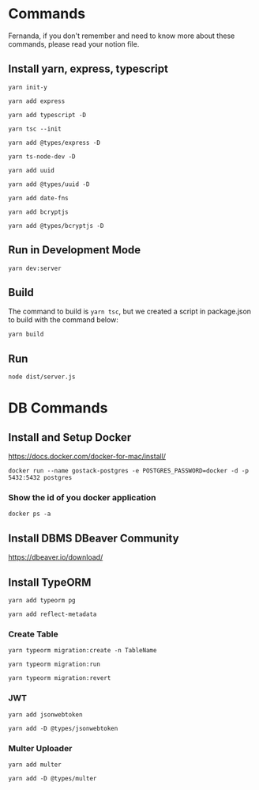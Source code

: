 # Commands

Fernanda, if you don't remember and need to know more about these commands, please read your notion file.

## Install yarn, express, typescript

`yarn init-y`

`yarn add express`

`yarn add typescript -D`

`yarn tsc --init`

`yarn add @types/express -D`

`yarn ts-node-dev -D`

`yarn add uuid`

`yarn add @types/uuid -D`

`yarn add date-fns`

`yarn add bcryptjs`

`yarn add @types/bcryptjs -D`

## Run in Development Mode

`yarn dev:server`

## Build

The command to build is `yarn tsc`, but we created a script in package.json to build with the command below: 

`yarn build`

## Run

`node dist/server.js`


# DB Commands

## Install and Setup Docker 

https://docs.docker.com/docker-for-mac/install/

`docker run --name gostack-postgres -e POSTGRES_PASSWORD=docker -d -p 5432:5432 postgres`

### Show the id of you docker application
`docker ps -a` 


## Install DBMS DBeaver Community 

https://dbeaver.io/download/


## Install TypeORM

`yarn add typeorm pg`

`yarn add reflect-metadata`

### Create Table

`yarn typeorm migration:create -n TableName`

`yarn typeorm migration:run`

`yarn typeorm migration:revert`

### JWT

`yarn add jsonwebtoken` 

`yarn add -D @types/jsonwebtoken`

### Multer Uploader

`yarn add multer`

`yarn add -D @types/multer`